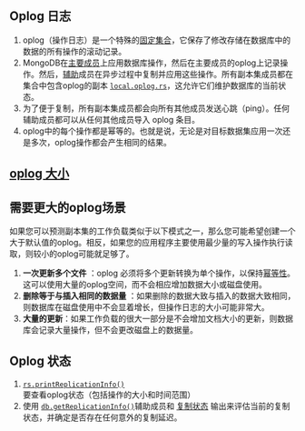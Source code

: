 ## Oplog 日志

1. oplog（操作日志）是一个特殊的[固定集合](<https://docs.mongodb.com/manual/reference/glossary/#term-capped-collection>)，它保存了修改存储在数据库中的数据的所有操作的滚动记录。
2. MongoDB在[主要成员](https://docs.mongodb.com/manual/reference/glossary/#term-primary)上应用数据库操作，然后在主要成员的oplog上记录操作。然后，[辅助](https://docs.mongodb.com/manual/reference/glossary/#term-secondary)成员在异步过程中复制并应用这些操作。所有副本集成员都在集合中包含oplog的副本 [`local.oplog.rs`](https://docs.mongodb.com/manual/reference/local-database/#local.oplog.rs)，这允许它们维护数据库的当前状态。
3. 为了便于复制，所有副本集成员都会向所有其他成员发送心跳（ping）。任何辅助成员都可以从任何其他成员导入 oplog 条目。
4. oplog中的每个操作都是幂等的。也就是说，无论是对目标数据集应用一次还是多次，oplog操作都会产生相同的结果。

## [oplog 大小](<https://docs.mongodb.com/manual/core/replica-set-oplog/>)

## 需要更大的oplog场景

如果您可以预测副本集的工作负载类似于以下模式之一，那么您可能希望创建一个大于默认值的oplog。相反，如果您的应用程序主要使用最少量的写入操作执行读取，则较小的oplog可能就足够了。

1. **一次更新多个文件** ：oplog 必须将多个更新转换为单个操作，以保持[幂等性](https://docs.mongodb.com/manual/reference/glossary/#term-idempotent)。这可以使用大量的oplog空间，而不会相应增加数据大小或磁盘使用。
2. **删除等于与插入相同的数据量** ：如果删除的数据大致与插入的数据大致相同，则数据库在磁盘使用中不会显着增长，但操作日志的大小可能非常大。
3. **大量的更新**：如果工作负载的很大一部分是不会增加文档大小的更新，则数据库会记录大量操作，但不会更改磁盘上的数据量。

## Oplog 状态

1. [`rs.printReplicationInfo()`](https://docs.mongodb.com/manual/reference/method/rs.printReplicationInfo/#rs.printReplicationInfo) 要查看oplog状态（包括操作的大小和时间范围）
2. 使用 [`db.getReplicationInfo()`](https://docs.mongodb.com/manual/reference/method/db.getReplicationInfo/#db.getReplicationInfo)辅助成员和 [复制状态](https://docs.mongodb.com/manual/reference/method/db.getReplicationInfo/) 输出来评估当前的复制状态，并确定是否存在任何意外的复制延迟。

